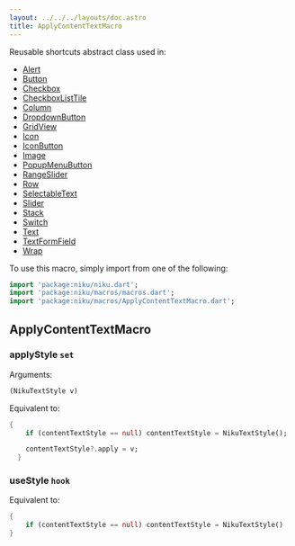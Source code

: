 ```yaml
---
layout: ../../../layouts/doc.astro
title: ApplyContentTextMacro
---
```

Reusable shortcuts abstract class used in:
- [Alert](/docs/widgets/alert)
- [Button](/docs/widgets/button)
- [Checkbox](/docs/widgets/checkbox)
- [CheckboxListTile](/docs/widgets/checkboxListTile)
- [Column](/docs/widgets/column)
- [DropdownButton](/docs/widgets/dropdownButton)
- [GridView](/docs/widgets/gridView)
- [Icon](/docs/widgets/icon)
- [IconButton](/docs/widgets/iconButton)
- [Image](/docs/widgets/image)
- [PopupMenuButton](/docs/widgets/popupMenuButton)
- [RangeSlider](/docs/widgets/rangeSlider)
- [Row](/docs/widgets/row)
- [SelectableText](/docs/widgets/selectableText)
- [Slider](/docs/widgets/slider)
- [Stack](/docs/widgets/stack)
- [Switch](/docs/widgets/switch)
- [Text](/docs/widgets/text)
- [TextFormField](/docs/widgets/textFormField)
- [Wrap](/docs/widgets/wrap)


To use this macro, simply import from one of the following:
```dart
import 'package:niku/niku.dart';
import 'package:niku/macros/macros.dart';
import 'package:niku/macros/ApplyContentTextMacro.dart';
```
## ApplyContentTextMacro

### applyStyle `set`

Arguments:
```dart
(NikuTextStyle v) 
```

Equivalent to:
```dart
{
    if (contentTextStyle == null) contentTextStyle = NikuTextStyle();

    contentTextStyle?.apply = v;
  }
```

### useStyle `hook`

Equivalent to:
```dart
{
    if (contentTextStyle == null) contentTextStyle = NikuTextStyle()
}
```

